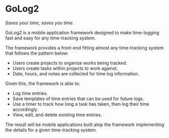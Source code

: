 GoLog2
=======
*Saves your time, saves you time.*

GoLog2 is a mobile application framework designed to
make time-logging fast and easy for any time-tracking system.

The framework provides a front-end fitting almost any time-tracking
system that follows the pattern below:

* Users create projects to organize works being tracked.
* Users create tasks within projects to work against.
* Date, hours, and notes are collected for time log information.

Given this, the framework is able to:

* Log time entries.
* Save templates of time entries that can be used for future logs.
* Use a timer to track how long a task has taken, then log their time
  accordingly.
* View, edit, and delete existing time entries.

The result will be mobile applications built atop the framework
implementing the details for a given time-tracking system.

